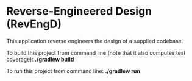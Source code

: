 # Reverse-Engineered Design (RevEngD)

This application reverse engineers the design of a supplied codebase.

To build this project from command line (note that it also computes test coverage):
**./gradlew build**


To run this project from command line:
**./gradlew run**
